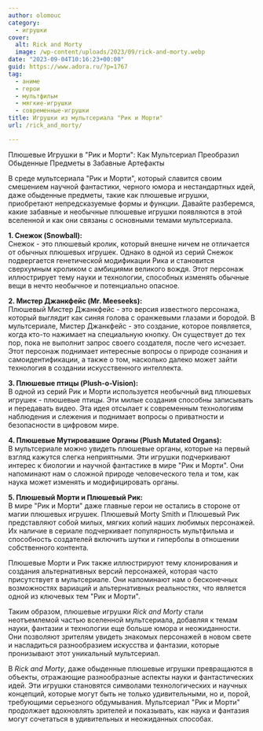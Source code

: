```yaml
---
author: olomouc
category:
  - игрушки
cover:
  alt: Rick and Morty
  image: /wp-content/uploads/2023/09/rick-and-morty.webp
date: "2023-09-04T10:16:23+00:00"
guid: https://www.adora.ru/?p=1767
tag:
  - аниме
  - герои
  - мультфильм
  - мягкие-игрушки
  - современные-игрушки
title: Игрушки из мультсериала "Рик и Морти"
url: /rick_and_morty/

---
```

Плюшевые Игрушки в "Рик и Морти": Как Мультсериал Преобразил Обыденные Предметы в Забавные Артефакты

В среде мультсериала "Рик и Морти", который славится своим смешением научной фантастики, черного юмора и нестандартных идей, даже обыденные предметы, такие как плюшевые игрушки, приобретают непредсказуемые формы и функции. Давайте разберемся, какие забавные и необычные плюшевые игрушки появляются в этой вселенной и как они связаны с основными темами мультсериала.

**1\. Снежок (Snowball):**  
Снежок \- это плюшевый кролик, который внешне ничем не отличается от обычных плюшевых игрушек. Однако в одной из серий Снежок подвергается генетической модификации Рика и становится сверхумным кроликом с амбициями великого вождя. Этот персонаж иллюстрирует тему науки и технологии, способных изменять обычные вещи в нечто необычное и потенциально опасное.

**2\. Мистер Джанкфейс (Mr. Meeseeks):**  
Плюшевый Мистер Джанкфейс \- это версия известного персонажа, который выглядит как синяя голова с оранжевыми глазами и бородой. В мультсериале, Мистер Джанкфейс \- это создание, которое появляется, когда кто-то нажимает на специальную кнопку. Он существует до тех пор, пока не выполнит запрос своего создателя, после чего исчезает. Этот персонаж поднимает интересные вопросы о природе сознания и самоидентификации, а также о том, насколько далеко может зайти технология в создании искусственного интеллекта.

**3\. Плюшевые птицы (Plush-o-Vision):**  
В одной из серий Рик и Морти используется необычный вид плюшевых игрушек \- плюшевые птицы. Эти милые создания способны записывать и передавать видео. Эта идея отсылает к современным технологиям наблюдения и слежения и поднимает вопросы о приватности и безопасности в цифровом мире.

**4\. Плюшевые Мутировавшие Органы (Plush Mutated Organs):**  
В мультсериале можно увидеть плюшевые органы, которые на первый взгляд кажутся слегка неприятными. Эти игрушки подчеркивают интерес к биологии и научной фантастике в мире "Рик и Морти". Они напоминают нам о сложной природе человеческого тела и том, как наука может изменять и модифицировать органы.

**5\. Плюшевый Морти и Плюшевый Рик:**  
В мире "Рик и Морти" даже главные герои не остались в стороне от магии плюшевых игрушек. Плюшевый Morty Smith и Плюшевый Рик представляют собой милых, мягких копий наших любимых персонажей. Их наличие в сериале подчеркивает популярность мультфильма и способность создателей включить шутки и гиперболы в отношении собственного контента.

Плюшевые Морти и Рик также иллюстрируют тему клонирования и создания альтернативных версий персонажей, которая часто присутствует в мультсериале. Они напоминают нам о бесконечных возможностях вариаций и альтернативных реальностях, что является одной из ключевых тем "Рик и Морти".

Таким образом, плюшевые игрушки _Rick and Morty_ стали неотъемлемой частью вселенной мультсериала, добавляя к темам науки, фантазии и технологии еще больше юмора и неожиданности. Они позволяют зрителям увидеть знакомых персонажей в новом свете и насладиться разнообразием искусства и фантазии, которые пронизывают этот уникальный мультсериал.

В _Rick and Morty_, даже обыденные плюшевые игрушки превращаются в объекты, отражающие разнообразные аспекты науки и фантастических идей. Эти игрушки становятся символами технологических и научных концепций, которые могут быть не только удивительными, но и, порой, требующими серьезного обдумывания. Мультсериал "Рик и Морти" продолжает вдохновлять зрителей и показывать, как наука и фантазия могут сочетаться в удивительных и неожиданных способах.
